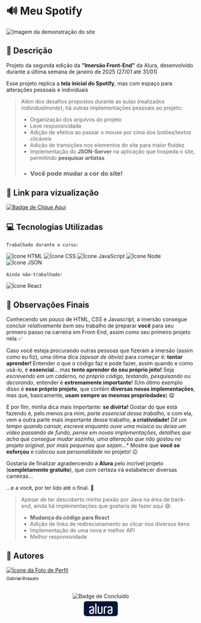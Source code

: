 # 🔊 Meu Spotify

<img src = "./src/assets/img/Demonstração.gif" alt = "Imagem da demonstração do site"/>

## 📰 Descrição

Projeto da segunda edição da **"Imersão Front-End"** da Alura, desenvolvido durante a última semana de janeiro de 2025 (27/01 até 31/01)

Esse projeto replica a **tela inicial do Spotify**, mas com espaço para alterações pessoais e individuais 

> Além dos desafios propostos durante as aulas (realizados *individualmente*), há outras implementações pessoais ao projeto:
> - Organização dos arquivos do projeto
> - Leve responsividade
> - Adição de efeitos ao passar o mouse por cima dos botões/textos clicáveis
> - Adição de transições nos elementos do site para maior fluidez 
> - Implementação do **JSON-Server** na aplicação que hospeda o site, permitindo **pesquisar artistas**
> - ### Você pode mudar a cor do site!

## 🔗 Link para vizualização

<a href = "https://imersao-alura-sigma-khaki.vercel.app/"> <img alt="Badge de Clique Aqui" src="https://img.shields.io/badge/CLIQUE%20AQUI-0a0a0a?style=for-the-badge"> </a>

## 💻 Tecnologias Utilizadas
`Trabalhado durante o curso:`

<img src="https://cdn.jsdelivr.net/gh/devicons/devicon@latest/icons/html5/html5-original.svg" height = "40" alt = "Ícone HTML"/> <img src="https://cdn.jsdelivr.net/gh/devicons/devicon@latest/icons/css3/css3-original.svg" height = "40" alt = "Ícone CSS"/> <img src="https://cdn.jsdelivr.net/gh/devicons/devicon@latest/icons/javascript/javascript-original.svg" height = "40" alt = "Ícone JavaScript"/> <img src="https://cdn.jsdelivr.net/gh/devicons/devicon@latest/icons/nodejs/nodejs-plain.svg"  height = "40" alt = "Ícone Node"/> <img src="https://cdn.jsdelivr.net/gh/devicons/devicon@latest/icons/json/json-plain.svg" height = "40" alt = "Ícone JSON"/> 

`Ainda não-trabalhado:`

<img src="https://cdn.jsdelivr.net/gh/devicons/devicon@latest/icons/react/react-original.svg" height = "40" alt = "Ícone React"/> 

## 💭 Observações Finais

Conhecendo um pouco de HTML, CSS e Javascript, a imersão consegue concluir *relativamente bem* seu trabalho de preparar **você** para seu primeiro passo na carreira em Front-End, assim como seu primeiro projeto nela ✅

Caso você esteja procurando outras pessoas que fizeram a imersão (assim como eu fiz), uma ótima dica *(apesar de óbvia)* para começar é: **tentar aprender!** Entender o que o código faz e pode fazer, assim quando e como usá-lo, é **essencial**... mas **tente aprender do seu próprio jeito!** Seja *escrevendo em um caderno, no próprio código, testando, pesquisando ou decorando*, entender é **extremamente importante**! (Um ótimo exemplo disso é **esse próprio projeto**, que contém **diversas novas implementações**, mas que, basicamente, **usam sempre as mesmas propriedades**) 😋

E por fim, minha dica mais importante: **se divirta!** Gostar do que está fazendo é, pelo menos pra mim, *parte essencial desse trabalho*, e com ela, vem a outra parte mais importante desse trabalho, **a criatividade!** *Dê um tempo quando cansar, escreva enquanto ouve uma música ou deixa um vídeo passando de fundo, pense em novas implementações, detalhes que acha que consegue mudar sozinho, uma alteração que não gostou no projeto original, por mais pequenas que sejam...** Mostre que **você se esforçou** e *colocou sua personalidade* no projeto! 😉

Gostaria de finalizar agradencendo a **Alura** pelo incrível projeto (**completamente gratuito**), que com certeza irá estabelecer diversas carreiras...

...e a você, por ter lido até o final. 💙

> Apesar de ter descoberto minha paixão por Java na área de back-end, ainda há implementações que gostaria de fazer aqui 😅: 
> - **Mudança do código para React** 
> - Adição de links de redirecionamento ao clicar nos diversos itens
> - Implementação de uma nova e melhor API
> - Melhor responsividade

## 🙋 Autores
[<img loading="lazy" src="https://avatars.githubusercontent.com/u/136634888?v=4" width=80 alt = "Ícone da Foto de Perfil"> <br> <sub> Gabriel Possato </sub>](https://github.com/possatogabriel)
<br>
<br>
<p align = "center"> <img alt="Badge de Concluído" src="https://img.shields.io/badge/STATUS%20%20%20%20%20%20%20%20%20%20%20%20%20%20%20-concluído-0a0a0a?style=for-the-badge"> <br/> <img src = "./src/assets/img/alura1.png" height = "50" alt = "Logo da Alura"></p>
